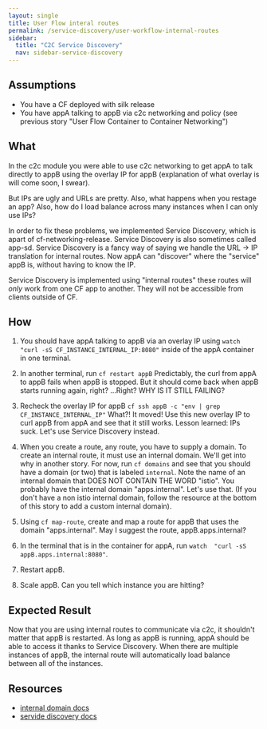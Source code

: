 ```yaml
---
layout: single
title: User Flow interal routes
permalink: /service-discovery/user-workflow-internal-routes
sidebar:
  title: "C2C Service Discovery"
  nav: sidebar-service-discovery
---
```


## Assumptions
- You have a CF deployed with silk release
- You have appA  talking to appB via c2c networking and policy (see previous
  story "User Flow Container to Container Networking")

## What

In the c2c module you were able to use c2c networking to get appA to talk
directly to appB using the overlay IP for appB (explanation of what overlay is
will come soon, I swear).

But IPs are ugly and URLs are pretty. Also, what happens when you restage an
app? Also, how do I load balance across many instances when I can only use IPs?

In order to fix these problems, we implemented Service Discovery, which is
apart of cf-networking-release. Service Discovery is also sometimes called
app-sd. Service Discovery is a fancy way of saying we handle the URL -> IP
translation for internal routes. Now appA can "discover" where the "service"
appB is, without having to know the IP.

Service Discovery is implemented using "internal routes" these routes will
*only* work from one CF app to another. They will not be accessible from
clients outside of CF.

## How

1. You should have appA talking to appB via an overlay IP using 
   `watch  "curl -sS CF_INSTANCE_INTERNAL_IP:8080"`
   inside of the appA container in one terminal.

1. In another terminal, run `cf restart appB` Predictably, the curl from appA
   to appB fails when appB is stopped. But it should come back when appB starts
   running again, right? ...Right? WHY IS IT STILL FAILING?

1. Recheck the overlay IP for appB `cf ssh appB -c "env | grep
   CF_INSTANCE_INTERNAL_IP"` What?! It moved! Use this new overlay IP to curl
   appB from appA and see that it still works. Lesson learned: IPs suck. Let's
   use Service Discovery instead.

1. When you create a route, any route, you have to supply a domain. To create
   an internal route, it must use an internal domain. We'll get into why in
   another story. For now, run `cf domains` and see that you should have a
   domain (or two) that is labeled `internal`.  Note the name of an internal
   domain that DOES NOT CONTAIN THE WORD "istio". You probably have the
   internal domain "apps.internal". Let's use that. (If you don't have a non
   istio internal domain, follow the resource at the bottom of this story to
   add a custom internal domain).

1. Using `cf map-route`, create and map a route for appB that uses the domain
   "apps.internal". May I suggest the route, appB.apps.internal?

1. In the terminal that is in the container for appA, run
   `watch  "curl -sS appB.apps.internal:8080"`.

1. Restart appB.

1. Scale appB. Can you tell which instance you are hitting?

## Expected Result

Now that you are using internal routes to communicate via c2c, it shouldn't
matter that appB is restarted. As long as appB is running, appA should be able
to access it thanks to Service Discovery. When there are multiple instances of
appB, the internal route will automatically load balance between all of the
instances.

## Resources

* [internal domain docs](https://github.com/cloudfoundry/cf-networking-release/blob/develop/docs/app-sd.md#internal-domains)
* [servide discovery docs](https://github.com/cloudfoundry/cf-networking-release/blob/develop/docs/app-sd.md)
